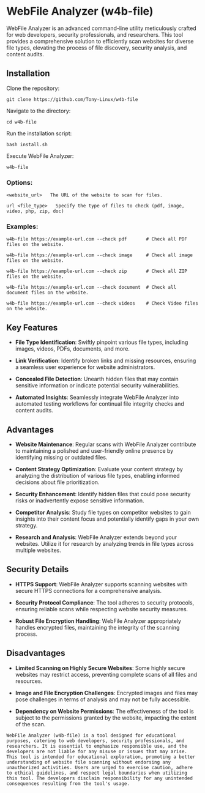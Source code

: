 # WebFile Analyzer (w4b-file)

WebFile Analyzer is an advanced command-line utility meticulously crafted for web developers, security professionals, and researchers. This tool provides a comprehensive solution to efficiently scan websites for diverse file types, elevating the process of file discovery, security analysis, and content audits.

## Installation

Clone the repository:

```
git clone https://github.com/Tony-Linux/w4b-file
```

Navigate to the directory:

```
cd w4b-file
```

Run the installation script:

```
bash install.sh
```

Execute WebFile Analyzer:

```
w4b-file
```


### Options:

`<website_url>   The URL of the website to scan for files.`

`url <file_type>   Specify the type of files to check (pdf, image, video, php, zip, doc)`

### Examples:

```
w4b-file https://example-url.com --check pdf       # Check all PDF files on the website.
```
  
```
w4b-file https://example-url.com --check image     # Check all image files on the website.
```
  
```
w4b-file https://example-url.com --check zip       # Check all ZIP files on the website.
```

```
w4b-file https://example-url.com --check document  # Check all document files on the website.
```

```
w4b-file https://example-url.com --check videos    # Check Video files on the website.
```

## Key Features

- **File Type Identification**: Swiftly pinpoint various file types, including images, videos, PDFs, documents, and more.

- **Link Verification**: Identify broken links and missing resources, ensuring a seamless user experience for website administrators.

- **Concealed File Detection**: Unearth hidden files that may contain sensitive information or indicate potential security vulnerabilities.

- **Automated Insights**: Seamlessly integrate WebFile Analyzer into automated testing workflows for continual file integrity checks and content audits.

## Advantages

- **Website Maintenance**: Regular scans with WebFile Analyzer contribute to maintaining a polished and user-friendly online presence by identifying missing or outdated files.

- **Content Strategy Optimization**: Evaluate your content strategy by analyzing the distribution of various file types, enabling informed decisions about file prioritization.

- **Security Enhancement**: Identify hidden files that could pose security risks or inadvertently expose sensitive information.

- **Competitor Analysis**: Study file types on competitor websites to gain insights into their content focus and potentially identify gaps in your own strategy.

- **Research and Analysis**: WebFile Analyzer extends beyond your websites. Utilize it for research by analyzing trends in file types across multiple websites.

## Security Details

- **HTTPS Support**: WebFile Analyzer supports scanning websites with secure HTTPS connections for a comprehensive analysis.

- **Security Protocol Compliance**: The tool adheres to security protocols, ensuring reliable scans while respecting website security measures.

- **Robust File Encryption Handling**: WebFile Analyzer appropriately handles encrypted files, maintaining the integrity of the scanning process.

## Disadvantages

- **Limited Scanning on Highly Secure Websites**: Some highly secure websites may restrict access, preventing complete scans of all files and resources.

- **Image and File Encryption Challenges**: Encrypted images and files may pose challenges in terms of analysis and may not be fully accessible.

- **Dependency on Website Permissions**: The effectiveness of the tool is subject to the permissions granted by the website, impacting the extent of the scan.

```
WebFile Analyzer (w4b-file) is a tool designed for educational purposes, catering to web developers, security professionals, and researchers. It is essential to emphasize responsible use, and the developers are not liable for any misuse or issues that may arise. This tool is intended for educational exploration, promoting a better understanding of website file scanning without endorsing any unauthorized activities. Users are urged to exercise caution, adhere to ethical guidelines, and respect legal boundaries when utilizing this tool. The developers disclaim responsibility for any unintended consequences resulting from the tool's usage.
```
